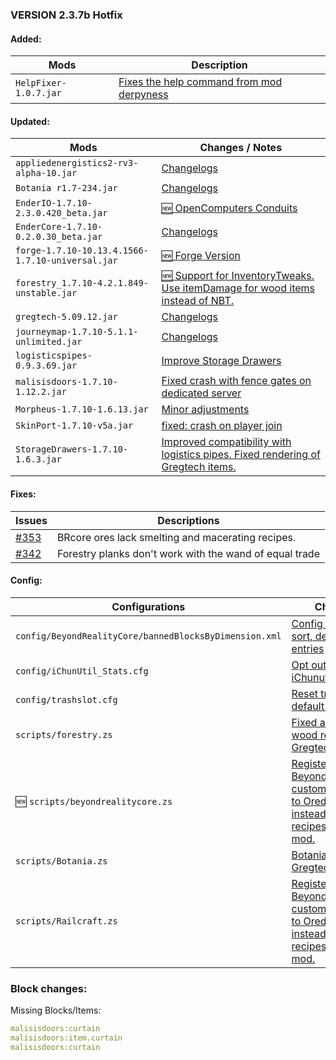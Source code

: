### VERSION 2.3.7b Hotfix

#### Added:

Mods | Description
-----|-------------
 `HelpFixer-1.0.7.jar` | [Fixes the help command from mod derpyness](http://minecraft.curseforge.com/projects/helpfixer#About)

#### Updated:

Mods | Changes / Notes
-----|----------------
 `appliedenergistics2-rv3-alpha-10.jar` | [Changelogs](http://ae-mod.info/#rv3_alpha)
 `Botania r1.7-234.jar` | [Changelogs](http://botaniamod.net/changelog.php#r1.7-234)
 `EnderIO-1.7.10-2.3.0.420_beta.jar` | [:new: OpenComputers Conduits](http://minecraft.curseforge.com/projects/ender-io/files/2266976#Changelog)
 `EnderCore-1.7.10-0.2.0.30_beta.jar` | [Changelogs](http://minecraft.curseforge.com/projects/endercore/files/2263881#Changelog)
 `forge-1.7.10-10.13.4.1566-1.7.10-universal.jar` | [:new: Forge Version ](http://files.minecraftforge.net/maven/net/minecraftforge/forge/1.7.10-10.13.4.1566-1.7.10/forge-1.7.10-10.13.4.1566-1.7.10-changelog.txt)
 `forestry_1.7.10-4.2.1.849-unstable.jar` | [:new: Support for InventoryTweaks. Use itemDamage for wood items instead of NBT.](http://jenkins.ic2.player.to/job/Forestry_Dev/changes)
 `gregtech-5.09.12.jar` | [Changelogs](http://ftb.gamepedia.com/GregTech_5_Unofficial/Experimental_Changelog)
 `journeymap-1.7.10-5.1.1-unlimited.jar` | [Changelogs](http://www.minecraftforum.net/forums/mapping-and-modding/minecraft-mods/1278348-journeymap-5-1-1-realtime-mapping-in-game-or-in-a)
 `logisticspipes-0.9.3.69.jar` | [Improve Storage Drawers](http://minecraft.curseforge.com/projects/logistics-pipes/files/2266340#Changelog)
 `malisisdoors-1.7.10-1.12.2.jar` | [Fixed crash with fence gates on dedicated server](minecraft.curseforge.com/projects/malisisdoors/files/2267187#Changelog)
 `Morpheus-1.7.10-1.6.13.jar` | [Minor adjustments](http://minecraft.curseforge.com/projects/morpheus/files/2267326#Changelog)
 `SkinPort-1.7.10-v5a.jar` | [fixed: crash on player join](http://minecraft.curseforge.com/projects/skinport/files/2267410#Changelog)
 `StorageDrawers-1.7.10-1.6.3.jar` | [Improved compatibility with logistics pipes. Fixed rendering of Gregtech items.](http://minecraft.curseforge.com/projects/storage-drawers/files/2267534#Changelog)

#### Fixes:

Issues | Descriptions
-------|-------------
 [#353](https://github.com/Beyond-Reality/BeyondRealityModPack/issues/353) | BRcore ores lack smelting and macerating recipes.
 [#342](https://github.com/Beyond-Reality/BeyondRealityModPack/issues/342) | Forestry planks don't work with the wand of equal trade

#### Config:

Configurations | Changes
---------------|--------
 `config/BeyondRealityCore/bannedBlocksByDimension.xml` | [Config cleanup, sort, deduplicate entries](https://github.com/Beyond-Reality/BeyondRealityModPack/commit/405e7c573f6ff2793eda8748b36de9d332d68427)
 `config/iChunUtil_Stats.cfg` | [Opt out of iChunutils stats](https://github.com/Beyond-Reality/BeyondRealityModPack/commit/7fb0477001f9a6244015fe8e5afc2f7be46f005d)
 `config/trashslot.cfg` | [Reset trashlot default config](https://github.com/Beyond-Reality/BeyondRealityModPack/commit/91df687d37ade903d19748f989e6d33ae14570f7)
 `scripts/forestry.zs` | [Fixed all Forestry4 wood recipes a la Gregtech sauce.](https://github.com/Beyond-Reality/BeyondRealityModPack/commit/4e07b3814e4184ef741b7cfce59bf7a3a0c32ddc)
 :new: `scripts/beyondrealitycore.zs`| [Register BeyondRealityCore customblock ores to Oredictionary instead of handling recipes for each mod.](https://github.com/Beyond-Reality/BeyondRealityModPack/commit/dfe1e5d82b1235d6953b2c8b717812890488b73c)
 `scripts/Botania.zs` | [Botania woods a la Gregtech sauce.](https://github.com/Beyond-Reality/BeyondRealityModPack/commit/8d91313f46bc935437840437c03123e29dde2f79)
 `scripts/Railcraft.zs` | [Register BeyondRealityCore customblock ores to Oredictionary instead of handling recipes for each mod.](https://github.com/Beyond-Reality/BeyondRealityModPack/commit/dfe1e5d82b1235d6953b2c8b717812890488b73c)

### Block changes:

Missing Blocks/Items:
```YAML
malisisdoors:curtain
malisisdoors:item.curtain
malisisdoors:curtain
```
